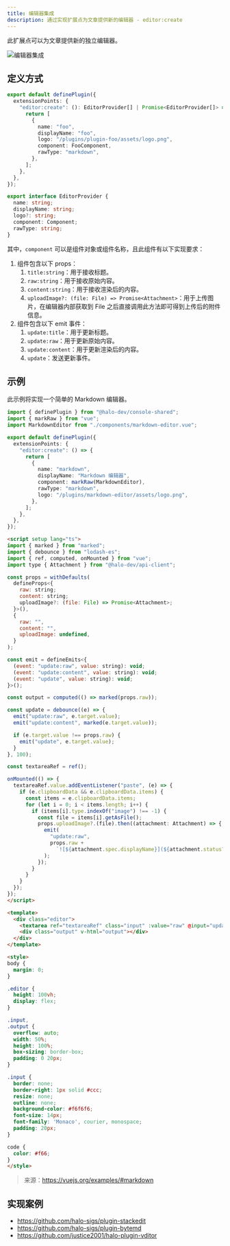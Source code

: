 ```yaml
---
title: 编辑器集成
description: 通过实现扩展点为文章提供新的编辑器 - editor:create
---
```


此扩展点可以为文章提供新的独立编辑器。

![编辑器集成](/img/developer-guide/plugin/api-reference/ui/extension-points/editor-create.png)

## 定义方式

```ts
export default definePlugin({
  extensionPoints: {
    "editor:create": (): EditorProvider[] | Promise<EditorProvider[]> => {
      return [
        {
          name: "foo",
          displayName: "foo",
          logo: "/plugins/plugin-foo/assets/logo.png",
          component: FooComponent,
          rawType: "markdown",
        },
      ];
    },
  },
});
```

```ts title="EditorProvider"
export interface EditorProvider {
  name: string;
  displayName: string;
  logo?: string;
  component: Component;
  rawType: string;
}
```

其中，`component` 可以是组件对象或组件名称，且此组件有以下实现要求：

1. 组件包含以下 props：
   1. `title:string`：用于接收标题。
   2. `raw:string`：用于接收原始内容。
   3. `content:string`：用于接收渲染后的内容。
   4. `uploadImage?: (file: File) => Promise<Attachment>`：用于上传图片，在编辑器内部获取到 File 之后直接调用此方法即可得到上传后的附件信息。
2. 组件包含以下 emit 事件：
   1. `update:title`：用于更新标题。
   2. `update:raw`：用于更新原始内容。
   3. `update:content`：用于更新渲染后的内容。
   4. `update`：发送更新事件。

## 示例

此示例将实现一个简单的 Markdown 编辑器。

```ts title="index.ts"
import { definePlugin } from "@halo-dev/console-shared";
import { markRaw } from "vue";
import MarkdownEditor from "./components/markdown-editor.vue";

export default definePlugin({
  extensionPoints: {
    "editor:create": () => {
      return [
        {
          name: "markdown",
          displayName: "Markdown 编辑器",
          component: markRaw(MarkdownEditor),
          rawType: "markdown",
          logo: "/plugins/markdown-editor/assets/logo.png",
        },
      ];
    },
  },
});
```

```html title="./components/markdown-editor.vue"
<script setup lang="ts">
import { marked } from "marked";
import { debounce } from "lodash-es";
import { ref, computed, onMounted } from "vue";
import type { Attachment } from "@halo-dev/api-client";

const props = withDefaults(
  defineProps<{
    raw: string;
    content: string;
    uploadImage?: (file: File) => Promise<Attachment>;
  }>(),
  {
    raw: "",
    content: "",
    uploadImage: undefined,
  }
);

const emit = defineEmits<{
  (event: "update:raw", value: string): void;
  (event: "update:content", value: string): void;
  (event: "update", value: string): void;
}>();

const output = computed(() => marked(props.raw));

const update = debounce((e) => {
  emit("update:raw", e.target.value);
  emit("update:content", marked(e.target.value));

  if (e.target.value !== props.raw) {
    emit("update", e.target.value);
  }
}, 100);

const textareaRef = ref();

onMounted(() => {
  textareaRef.value.addEventListener("paste", (e) => {
    if (e.clipboardData && e.clipboardData.items) {
      const items = e.clipboardData.items;
      for (let i = 0; i < items.length; i++) {
        if (items[i].type.indexOf("image") !== -1) {
          const file = items[i].getAsFile();
          props.uploadImage?.(file).then((attachment: Attachment) => {
            emit(
              "update:raw",
              props.raw +
                `![${attachment.spec.displayName}](${attachment.status?.permalink})`
            );
          });
        }
      }
    }
  });
});
</script>

<template>
  <div class="editor">
    <textarea ref="textareaRef" class="input" :value="raw" @input="update"></textarea>
    <div class="output" v-html="output"></div>
  </div>
</template>

<style>
body {
  margin: 0;
}

.editor {
  height: 100vh;
  display: flex;
}

.input,
.output {
  overflow: auto;
  width: 50%;
  height: 100%;
  box-sizing: border-box;
  padding: 0 20px;
}

.input {
  border: none;
  border-right: 1px solid #ccc;
  resize: none;
  outline: none;
  background-color: #f6f6f6;
  font-size: 14px;
  font-family: 'Monaco', courier, monospace;
  padding: 20px;
}

code {
  color: #f66;
}
</style>
```

> 来源：<https://vuejs.org/examples/#markdown>

## 实现案例

- <https://github.com/halo-sigs/plugin-stackedit>
- <https://github.com/halo-sigs/plugin-bytemd>
- <https://github.com/justice2001/halo-plugin-vditor>
